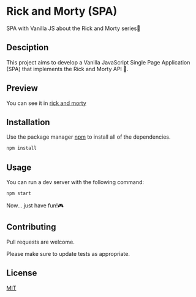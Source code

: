 # Rick and Morty (SPA)

SPA with Vanilla JS about the Rick and Morty series🧪

## Desciption

This project aims to develop a Vanilla JavaScript Single Page Application (SPA) that implements the Rick and Morty API 🧪.

## Preview

You can see it in [rick and morty](https://rick-and-morty-serpadev.netlify.app/#/)

## Installation

Use the package manager [npm](https://www.npmjs.com/) to install all of the dependencies.

```bash
npm install
```

## Usage

You can run a dev server with the following command:

```bash
npm start
```

Now... just have fun!🎮

## Contributing
Pull requests are welcome. 

Please make sure to update tests as appropriate.

## License
[MIT](https://choosealicense.com/licenses/mit/)
